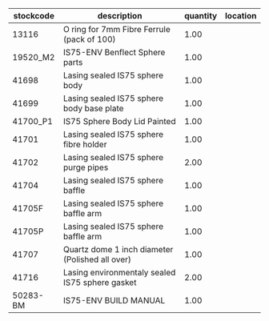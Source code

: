 |stockcode|description|quantity|location|
|---------|-----------|--------|--------|
|13116|O ring for 7mm Fibre Ferrule (pack of 100)|1.00||
|19520_M2|IS75-ENV Benflect Sphere parts|1.00||
|41698|Lasing sealed IS75 sphere body|1.00||
|41699|Lasing sealed IS75 sphere body base plate|1.00||
|41700_P1|IS75 Sphere Body Lid Painted|1.00||
|41701|Lasing sealed IS75 sphere fibre holder|1.00||
|41702|Lasing sealed IS75 sphere purge pipes|2.00||
|41704|Lasing sealed IS75 sphere baffle|1.00||
|41705F|Lasing sealed IS75 sphere baffle arm|1.00||
|41705P|Lasing sealed IS75 sphere baffle arm|1.00||
|41707|Quartz dome 1 inch diameter (Polished all over)|1.00||
|41716|Lasing environmentaly sealed IS75 sphere gasket|2.00||
|50283-BM|IS75-ENV BUILD MANUAL|1.00||
